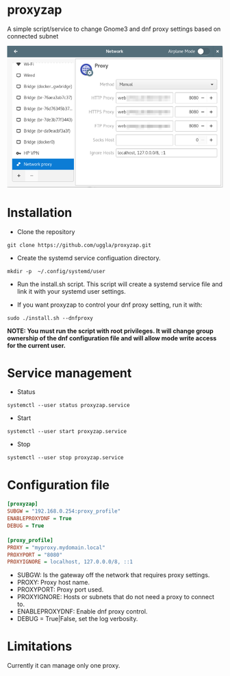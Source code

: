 # proxyzap
A simple script/service to change Gnome3 and dnf proxy settings based on connected subnet

![Screenshot1](screenshots/screenshot1.png)


# Installation

* Clone the repository
```
git clone https://github.com/uggla/proxyzap.git
```

* Create the systemd service configuation directory.
```
mkdir -p  ~/.config/systemd/user
```

* Run the install.sh script. This script will create a systemd service file and link it with your systemd user settings.

* If you want proxyzap to control your dnf proxy setting, run it with:
```
sudo ./install.sh --dnfproxy
```
**NOTE: You must run the script with root privileges. It will change group ownership of the dnf configuration file and will allow mode write access for the current user.**

# Service management

* Status
```
systemctl --user status proxyzap.service
```

* Start
```
systemctl --user start proxyzap.service
```

* Stop
```
systemctl --user stop proxyzap.service
```



# Configuration file

```ini
[proxyzap]
SUBGW = "192.168.0.254:proxy_profile"
ENABLEPROXYDNF = True
DEBUG = True

[proxy_profile]
PROXY = "myproxy.mydomain.local"
PROXYPORT = "8080"
PROXYIGNORE = localhost, 127.0.0.0/8, ::1
```

* SUBGW: Is the gateway off the network that requires proxy settings.
* PROXY: Proxy host name.
* PROXYPORT: Proxy port used.
* PROXYIGNORE: Hosts or subnets that do not need a proxy to connect to.
* ENABLEPROXYDNF: Enable dnf proxy control.
* DEBUG = True|False, set the log verbosity.


# Limitations
Currently it can manage only one proxy.

